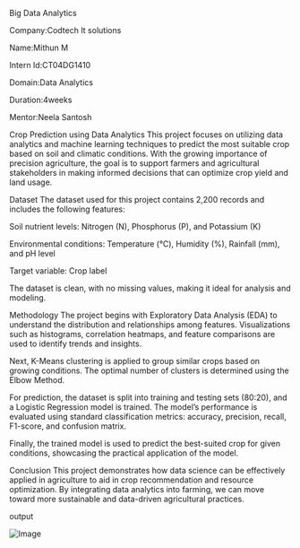 Big Data Analytics

Company:Codtech It solutions

Name:Mithun M

Intern Id:CT04DG1410

Domain:Data Analytics

Duration:4weeks

Mentor:Neela Santosh



 Crop Prediction using Data Analytics
This project focuses on utilizing data analytics and machine learning techniques to predict the most suitable crop based on soil and climatic conditions. With the growing importance of precision agriculture, the goal is to support farmers and agricultural stakeholders in making informed decisions that can optimize crop yield and land usage.

Dataset
The dataset used for this project contains 2,200 records and includes the following features:

Soil nutrient levels: Nitrogen (N), Phosphorus (P), and Potassium (K)

Environmental conditions: Temperature (°C), Humidity (%), Rainfall (mm), and pH level

Target variable: Crop label

The dataset is clean, with no missing values, making it ideal for analysis and modeling.

Methodology
The project begins with Exploratory Data Analysis (EDA) to understand the distribution and relationships among features. Visualizations such as histograms, correlation heatmaps, and feature comparisons are used to identify trends and insights.

Next, K-Means clustering is applied to group similar crops based on growing conditions. The optimal number of clusters is determined using the Elbow Method.

For prediction, the dataset is split into training and testing sets (80:20), and a Logistic Regression model is trained. The model’s performance is evaluated using standard classification metrics: accuracy, precision, recall, F1-score, and confusion matrix.

Finally, the trained model is used to predict the best-suited crop for given conditions, showcasing the practical application of the model.

Conclusion
This project demonstrates how data science can be effectively applied in agriculture to aid in crop recommendation and resource optimization. By integrating data analytics into farming, we can move toward more sustainable and data-driven agricultural practices.

output

![Image](https://github.com/user-attachments/assets/8e33c0e0-ad4b-4d79-952c-272babc54dd0)

